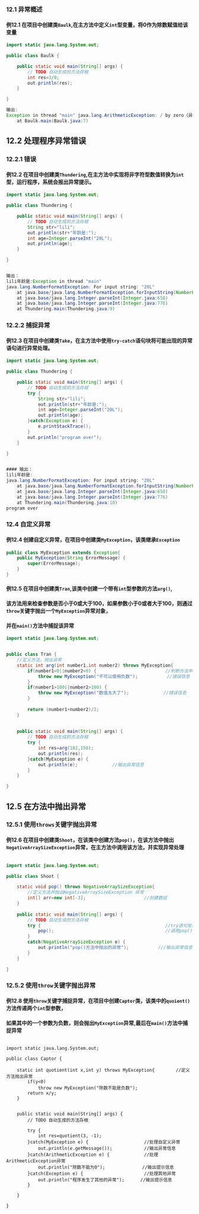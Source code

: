 ### 12.1 异常概述

#### 例12.1 在项目中创建类```Baulk```,在主方法中定义```int```型变量，将0作为除数赋值给该变量

```Baulk.java
import static java.lang.System.out;

public class Baulk {

	public static void main(String[] args) {
		// TODO 自动生成的方法存根
		int res=3/0;
		out.println(res);
	}

}

输出:
Exception in thread "main" java.lang.ArithmeticException: / by zero（异常位置）
	at Baulk.main(Baulk.java:7)


```

## 12.2 处理程序异常错误

### 12.2.1 错误

#### 例12.2 在项目中创建类```Thundering```,在主方法中实现将非字符型数值转换为```int```型，运行程序，系统会报出异常提示。

```Thundering.java
import static java.lang.System.out;

public class Thundering {

	public static void main(String[] args) {
		// TODO 自动生成的方法存根
		String str="lili";
		out.println(str+"年龄是:");
		int age=Integer.parseInt("20L");
		out.println(age);
	}

}


输出：
lili年龄是:Exception in thread "main" 
java.lang.NumberFormatException: For input string: "20L"
	at java.base/java.lang.NumberFormatException.forInputString(NumberFormatException.java:68)
	at java.base/java.lang.Integer.parseInt(Integer.java:658)
	at java.base/java.lang.Integer.parseInt(Integer.java:776)
	at Thundering.main(Thundering.java:9)


```

### 12.2.2 捕捉异常

#### 例12.3 在项目中创建类```Take```，在主方法中使用```try-catch```语句块将可能出现的异常语句进行异常处理。

```Take.java
import static java.lang.System.out;

public class Thundering {

	public static void main(String[] args) {
		// TODO 自动生成的方法存根
		try {
			String str="lili";
			out.println(str+"年龄是:");
			int age=Integer.parseInt("20L");
			out.println(age);
		}catch(Exception e) {
			e.printStackTrace();
		}
		out.println("program over");
	}

}


#### 输出：
lili年龄是:
java.lang.NumberFormatException: For input string: "20L"
	at java.base/java.lang.NumberFormatException.forInputString(NumberFormatException.java:68)
	at java.base/java.lang.Integer.parseInt(Integer.java:658)
	at java.base/java.lang.Integer.parseInt(Integer.java:776)
	at Thundering.main(Thundering.java:10)
program over


```

### 12.4 自定义异常

#### 例12.4 创建自定义异常，在项目中创建类```MyException```，该类继承```Exception```

```MyException.java
public class MyException extends Exception{
	public MyException(String ErrorMessage) {
		super(ErrorMessage);
	}
}

```

#### 例12.5 在项目中创建类```Tran```,该类中创建一个带有```int```型参数的方法```arg()```,
#### 该方法用来检查参数是否小于0或大于100，如果参数小于0或者大于100，则通过```throw```关键字抛出一个```MyException```异常对象，
#### 并在```main()```方法中捕捉该异常

```Tran.java
import static java.lang.System.out;


public class Tran {
	//定义方法，抛出异常
	static int arg(int number1,int number2) throws MyException{
		if(number1<0||number2<0) {							//判断方法中参数是否满足指定条件
			throw new MyException("不可以使用负数");			//错误信息
		}
		if(number1>100||number2>100) {
			throw new MyException("数值太大了");				//错误信息
		}
		
		return (number1+number2)/2;
	}
	
	
	public static void main(String[] args) {
		// TODO 自动生成的方法存根
		try {
			int res=arg(102,150);
			out.println(res);
		}catch(MyException e) {
			out.println(e);				//输出异常信息
		}
	}

}


```


## 12.5 在方法中抛出异常

### 12.5.1 使用```throws```关键字抛出异常

#### 例12.6 在项目中创建类```Shoot```，在该类中创建方法```pop()```，在该方法中抛出```NegativeArraySizeException```异常，在主方法中调用该方法，并实现异常处理

```Shoot.java

import static java.lang.System.out;

public class Shoot {

	static void pop() throws NegativeArraySizeException{
		//定义方法并抛出NegativeArraySizeException 异常
		int[] arr=new int[-3];						//创建数组
	}
	
	public static void main(String[] args) {			
		// TODO 自动生成的方法存根
		try {												//try语句处理异常信息
			pop();											//调用pop()方法
		}
		catch(NegativeArraySizeException e) {
			out.println("pop()方法中抛出的异常");			///输出异常信息
		}
	}

}

```

### 12.5.2 使用```throw```关键字抛出异常

#### 例12.8 使用```throw```关键字捕捉异常，在项目中创建```Captor```类，该类中的```quoient()```方法传递两个```int```型参数，
#### 如果其中的一个参数为负数，则会抛出```MyException```异常,最后在```main()```方法中捕捉异常

```

import static java.lang.System.out;

public class Captor {

	static int quotient(int x,int y) throws MyException{		//定义方法抛出异常
		if(y<0)
			throw new MyException("除数不能是负数");
		return x/y;
	}
	
	
	public static void main(String[] args) {
		// TODO 自动生成的方法存根
		
		try {
			int res=quotient(3, -1);
		}catch(MyException e) {						//处理自定义异常
			out.println(e.getMessage());			//输出异常信息
		}catch(ArithmeticException e) {				//处理ArithmeticException异常
			out.println("除数不能为0");				//输出提示信息
		}catch(Exception e) {						//处理其他异常
			out.println("程序发生了其他的异常");		//输出提示信息
		}
		
	}

}



```




